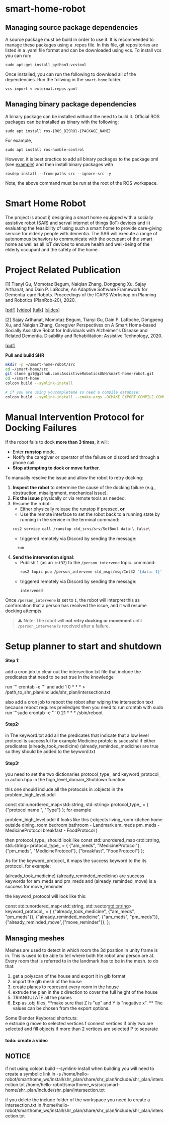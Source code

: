 # smart-home-robot

## Managing source package dependencies 
A source package must be build in order to use it. It is recommended to manage these packages using a .repos file. In this file, git repositories are listed in a .yaml file format and can be downloaded using vcs. To install vcs you can run: 
``` 
sudo apt-get install python3-vcstool 
``` 
Once installed, you can run the following to download all of the dependencies. Run the follwing in the `smart-home` folder.
``` 
vcs import < external.repos.yaml 
``` 

## Managing binary package dependencies 
A binary package can be installed without the need to build it. Official ROS packages can be installed as binary with the following: 
``` 
sudo apt install ros-{ROS_DISRO}-{PACKAGE_NAME} 
``` 
For example,   
``` 
sudo apt install ros-humble-control 
``` 
However, it is best practice to add all binary packages to the package xml (see [example](https://docs.ros.org/en/foxy/Tutorials/Beginner-Client-Libraries/Creating-Your-First-ROS2-Package.html#customize-package-xml)) and then install binary packages with  
``` 
rosdep install --from-paths src --ignore-src -y 
``` 

Note, the above command must be run at the root of the ROS workspace. 

# Smart Home Robot
The project is about i) designing a smart home equipped with a socially assistive robot (SAR) and serval
internet of things (IoT) devices and ii) evaluating the feasibility of using such a smart home to provide care-giving service for
elderly people with dementia. The SAR will execute a range of autonomous behaviors to communicate
with the occupant of the smart home as well as all IoT devices to ensure health and well-being of the
elderly occupant and the safety of the home. 

# Project Related Publication
[1] Tianyi Gu, Momotaz Begum, Naiqian Zhang, Dongpeng Xu, Sajay Arthanat, and Dain P. LaRoche, An Adaptive Software Framework for Dementia-care Robots. Proceedings of the ICAPS Workshop on Planning and Robotics (PlanRob-20), 2020. 

[[pdf]](http://cs.unh.edu/~tg1034/publication/shr_PlanRob2020.pdf) [[video]](https://youtu.be/MjQJuN2I3Vo) [[talk]](https://youtu.be/_laXuQWBT8U) [[slides]](http://cs.unh.edu/~tg1034/slides/PlanRob-2020-shr-slides.pdf)

[2] Sajay Arthanat, Momotaz Begum, Tianyi Gu, Dain P. LaRoche, Dongpeng Xu, and Naiqian Zhang, Caregiver Perspectives on A Smart Home-based Socially Assistive Robot for Individuals with Alzheimer's Disease and Related Dementia. Disability and Rehabilitation: Assistive Technology, 2020.

[[pdf]](http://cs.unh.edu/~tg1034/publication/shr_sajay.pdf)


**Pull and build SHR**
```bash
mkdir -p ~/smart-home-robot/src
cd ~/smart-home/src
git clone git@github.com:AssistiveRoboticsUNH/smart-home-robot.git
cd ~/smart-home 
colcon build --symlink-install

# if you are using youcompleteme so need a compile database:  
colcon build --symlink-install --cmake-args -DCMAKE_EXPORT_COMPILE_COMMANDS=1
```

# Manual Intervention Protocol for Docking Failures

If the robot fails to dock **more than 3 times**, it will:

- Enter **runstop** mode.
- Notify the caregiver or operator of the failure on discord and through a phone call.
- **Stop attempting to dock or move further**.

To manually resolve the issue and allow the robot to retry docking:

1. **Inspect the robot** to determine the cause of the docking failure (e.g., obstruction, misalignment, mechanical issue).
2. **Fix the issue** physically or via remote tools as needed.
3. Resume the robot:
   - Either physically release the runstop if pressed, **or**
   - Use the remote interface to set the robot back to a running state by running in the service in the terminal
   command:
   ```bash 
   ros2 service call /runstop std_srvs/srv/SetBool data:\ false\
   ```
   - triggered remotely via Discord by sending the message:  
   ```
     run
   ```
4. **Send the intervention signal**:
   - Publish `1` (as an `int32`) to the `/person_intervene` topic.
    command:
     ```bash
     ros2 topic pub /person_intervene std_msgs/msg/Int32 '{data: 1}'
     ```
   - triggered remotely via Discord by sending the message:  
     ```
     intervened
     ```

Once `/person_intervene` is set to `1`, the robot will interpret this as confirmation that a person has resolved the issue, and it will resume docking attempts.

> ⚠️ Note: The robot will **not retry docking or movement** until `/person_intervene` is received after a failure.

# Setup planner to start and shutdown

#### Step 1:
add a  cron job to clear out the intersection.txt file that include the predicates that need to be set true in the knowledge

run ''' crontab -e '''
and add 
1 0 * * * > /path_to_shr_plan/include/shr_plan/intersection.txt

also add a cron job to reboot the robot after wiping the intersection text 
because reboot requires priviledges then you need to run crontab with sudo
run '''sudo crontab -e '''
0 21 * * * /sbin/reboot

#### Step2: 
in The keyword.txt add all the predicates that indicate that a low level protocol is successful
for example Medicine protolc is sucessful if either predicates  (already_took_medicine) (already_reminded_medicine) are true so they should be added to the keyword.txt

#### Step3:

you need to set the two dictionaries protocol_type_ and keyword_protocol_ in action.hpp in the high_level_domain_Shutdown function.

this one should include all the protocols in :objects in the problem_high_level.pddl

const std::unordered_map<std::string, std::string> protocol_type_ = {
         {"protocol name ", "Type"}
    };
 for example 

 problem_high_level.pddl if looks like this 
  (:objects
     living_room kitchen home outside dining_room bedroom bathroom - Landmark
     am_meds pm_meds - MedicineProtocol
     breakfast - FoodProtocol
  )
  
  then protocol_type_ should look like 
    const std::unordered_map<std::string, std::string> protocol_type_ = {
            {"am_meds", "MedicineProtocol"},
            {"pm_meds", "MedicineProtocol"},
            {"breakfast", "FoodProtocol"}
    };

As for the keyword_protocol_ it maps the success keyword to the its protocol.
for example:

(already_took_medicine) (already_reminded_medicine) are success keywords for am_meds and pm_meds 
and (already_reminded_move) is a success for move_reminder

the keyword_protocol will look like this:

 const std::unordered_map<std::string, std::vector<std::string>> keyword_protocol_ = {
         {"already_took_medicine", {"am_meds", "pm_meds"}},
         {"already_reminded_medicine", {"am_meds", "pm_meds"}},
         {"already_reminded_move",{"move_reminder"}},
 };


## Managing meshes
Meshes are used to detect in which room the 3d position in unity frame is in. This is used to be able to tell where both hte robot and person are at.
Every room that is referred to in the landmark has to be in the mesh.
to do that:
1) get a polyscan of the house and export it in glb format
2) import the glb mesh of the house
3) create planes to represent every room in the house
4) extrude the plan in the z direction to cover the full height of the house
5) TRIANGULATE all the planes
6) Exp as .obj files, **make sure that Z is "up" and Y is "negative x". **
The values can be chosen from the export options.  

Some Blender Keyborad shortcuts:  
         e extrude 
         g move to selected vertices 
         f connect vertices if only two are selected and fill objects if more than 2 vertices are selected 
         P to separate 
         
#### todo: create a video

## NOTICE
if not using colcon build --symlink-install when building you will need to create a symbolic link
ln -s /home/hello-robot/smarthome_ws/install/shr_plan/share/shr_plan/include/shr_plan/intersection.txt /home/hello-robot/smarthome_ws/src/smart-home/shr_plan/include/shr_plan/intersection.txt


if you delete the include folder of the workspace you need to create a intersection.txt in /home/hello-robot/smarthome_ws/install/shr_plan/share/shr_plan/include/shr_plan/intersection.txt 
